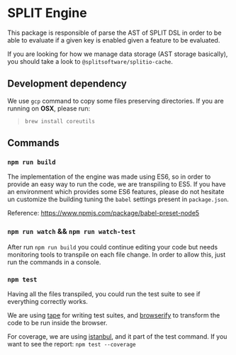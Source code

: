 # SPLIT Engine

This package is responsible of parse the AST of SPLIT DSL in order to be able
to evaluate if a given key is enabled given a feature to be evaluated.

If you are looking for how we manage data storage (AST storage basically), you
should take a look to `@splitsoftware/splitio-cache`.

## Development dependency

We use `gcp` command to copy some files preserving directories. If you are
running on **OSX**, please run:

> `brew install coreutils`

## Commands

### `npm run build`

The implementation of the engine was made using ES6, so in order to provide an
easy way to run the code, we are transpiling to ES5. If you have an environment
which provides some ES6 features, please do not hesitate un customize the
building tuning the `babel` settings present in `package.json`.

Reference: https://www.npmjs.com/package/babel-preset-node5

### `npm run watch` && `npm run watch-test`

After run `npm run build` you could continue editing your code but needs
monitoring tools to transpile on each file change. In order to allow this, just
run the commands in a console.

### `npm test`

Having all the files transpiled, you could run the test suite to see if
everything correctly works.

We are using [tape](https://github.com/substack/tape) for writing test suites,
and [browserify](https://www.npmjs.com/package/browserify) to transform the code
to be run inside the browser.

For coverage, we are using [istanbul](https://gotwarlost.github.io/istanbul/),
and it part of the test command. If you want to see the report: `npm test --coverage`
